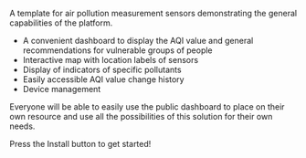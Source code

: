 A template for air pollution measurement sensors demonstrating the general capabilities of the platform.

* A convenient dashboard to display the AQI value and general recommendations for vulnerable groups of people
* Interactive map with location labels of sensors
* Display of indicators of specific pollutants
* Easily accessible AQI value change history
* Device management

Everyone will be able to easily use the public dashboard to place on their own resource and use all the possibilities of this solution for their own needs.

Press the Install button to get started!
